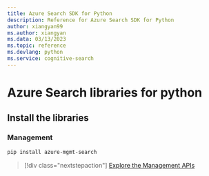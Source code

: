 ```yaml
---
title: Azure Search SDK for Python
description: Reference for Azure Search SDK for Python
author: xiangyan99
ms.author: xiangyan
ms.data: 03/13/2023
ms.topic: reference
ms.devlang: python
ms.service: cognitive-search
---
```

# Azure Search libraries for python

## Install the libraries


### Management

```bash
pip install azure-mgmt-search
```
> [!div class="nextstepaction"]
> [Explore the Management APIs](/python/api/overview/azure/search/management)